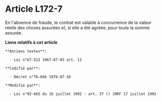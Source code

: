 # Article L172-7

En l'absence de fraude, le contrat est valable à concurrence de la valeur réelle des choses assurées et, si elle a été
agréée, pour toute la somme assurée.

**Liens relatifs à cet article**

	**Anciens textes**:

	  - Loi n°67-522 1967-07-03 art. 11

	**Codifié par**:

	  - Décret n°76-666 1976-07-16

	**Modifié par**:

	  - Loi n°92-665 du 16 juillet 1992 - art. 37 () JORF 17 juillet 1992
